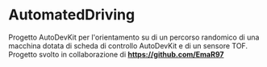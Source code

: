 # AutomatedDriving
Progetto AutoDevKit per l'orientamento su di un percorso randomico di una macchina dotata di scheda di controllo AutoDevKit e di un sensore TOF. Progetto svolto in collaborazione di **https://github.com/EmaR97**
